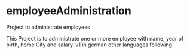 # employeeAdministration
Project to administrate employees

This Project is to administrate one or more employee with name, year of birth, home City and salary.
v1 in german
other languages following

